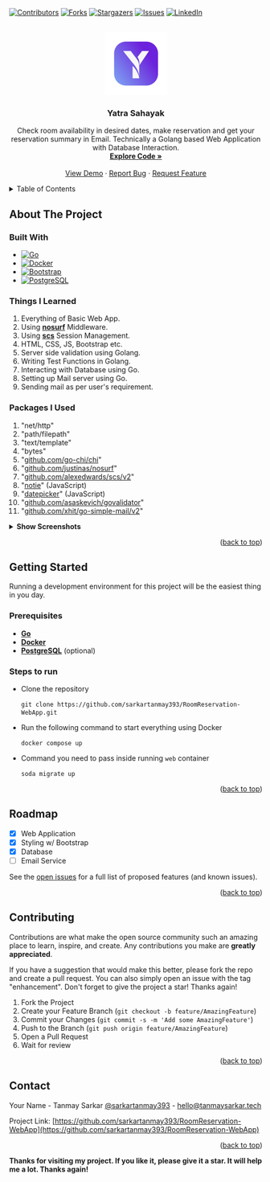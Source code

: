 [![Contributors][contributors-shield]][contributors-url]
[![Forks][forks-shield]][forks-url]
[![Stargazers][stars-shield]][stars-url]
[![Issues][issues-shield]][issues-url]
[![LinkedIn][linkedin-shield]][linkedin-url]

<!-- PROJECT LOGO -->
<br />
<div align="center">
  <a href="https://github.com/sarkartanmay393/RoomReservation-WebApp">
    <img src="static/readme/logo.png" alt="Logo" width="125" height="125">
  </a>

<h3 align="center">Yatra Sahayak</h3>

  <p align="center">
    Check room availability in desired dates, make reservation and get your reservation summary in Email. Technically a Golang based Web Application with Database Interaction.
    <br />
    <a href="https://github.com/sarkartanmay393/RoomReservation-WebApp"><strong>Explore Code »</strong></a>
    <br />
    <br />
    <a href="http://yatra.eastasia.cloudapp.azure.com/">View Demo</a>
    ·
    <a href="https://github.com/sarkartanmay393/RoomReservation-WebApp/issues">Report Bug</a>
    ·
    <a href="https://github.com/sarkartanmay393/RoomReservation-WebApp/issues">Request Feature</a>
  </p>
</div>

<!-- TABLE OF CONTENTS -->
<details>
  <summary>Table of Contents</summary>
  <ol>
    <li>
      <a href="#about-the-project">About The Project</a>
      <ul>
        <li><a href="#built-with">Built With</a></li>
      </ul>
      <ul>
        <li><a href="#things-i-learned">Things I Learned</a></li>
      </ul>
      <ul>
        <li><a href="#packages-i-used">Packages I Used</a></li>
      </ul>
      <ul>
        <li><a href="#built-with">Screenshots</a></li>
      </ul>
    </li>
    <li>
      <a href="#getting-started">Getting Started</a>
      <ul>
        <li><a href="#prerequisites">Prerequisites</a></li>
        <li><a href="#steps-to-run">Steps to run</a></li>
      </ul>
    </li>
    <li><a href="#roadmap">Roadmap</a></li>
    <li><a href="#contributing">Contributing</a></li>
    <li><a href="#contact">Contact</a></li>
  </ol>
</details>

<!-- ABOUT THE PROJECT -->
## About The Project

### Built With
* [![Go][Go.dev]][Go-url]
* [![Docker][Docker.com]][Docker-url]
* [![Bootstrap][Bootstrap.com]][Bootstrap-url]
* [![PostgreSQL][PostgreSQL.com]][PostgreSQL-url]


### Things I Learned
1. Everything of Basic Web App.
2. Using [**nosurf**](https://github.com/justinas/nosurf) Middleware.
3. Using [**scs**](https://github.com/alexedwards/scs) Session Management.
4. HTML, CSS, JS, Bootstrap etc.
5. Server side validation using Golang.
6. Writing Test Functions in Golang.
7. Interacting with Database using Go.
8. Setting up Mail server using Go.
9. Sending mail as per user's requirement.


### Packages I Used
1. "net/http"
2. "path/filepath"
3. "text/template"
4. "bytes"
5. "[github.com/go-chi/chi](https://github.com/go-chi/chi)"
6. "[github.com/justinas/nosurf](https://github.com/justinas/nosurf)"
7. "[github.com/alexedwards/scs/v2](https://github.com/alexedwards/scs/v2)"
8. "[notie](https://github.com/jaredreich/notie)" (JavaScript)
9. "[datepicker](https://github.com/mymth/vanillajs-datepicker)"  (JavaScript)
10. "[github.com/asaskevich/govalidator](https://github.com/asaskevich/govalidator)"
11. "[github.com/xhit/go-simple-mail/v2](https://github.com/xhit/go-simple-mail/v2)"


<details>
   <summary><strong> Show Screenshots</strong> </summary>

<div style="text-align: center;"> <strong><i>Highland Room Outlook</i></strong></div>

![Hinghland Rooms](static/screenshots/highend-room-page.png "Highend Room Page")

<div style="text-align: center;"> <strong><i>Reservation Form Page</i></strong></div>

![](static/screenshots/reservation-form-page.png "Reservation Form Page")

<div style="text-align: center;"> <strong><i>Reservation Summary Page</i></strong></div>

![](static/screenshots/reservation-summary-page.png "Reservation Summary Page")

<div style="text-align: center;"> <strong><i>Reservation Email Outlook</i></strong></div>

![](web/email-template/email-outlook.png "Reservation Email Outlook")

</details>

<p align="right">(<a href="#readme-top">back to top</a>)</p>


<!-- GETTING STARTED -->
## Getting Started

Running a development environment for this project will be the easiest thing in you day.

### Prerequisites

* [**Go**](https://go.dev/dl/) 
* [**Docker**](https://www.docker.com)
* [**PostgreSQL**](https://www.postgresql.org/download/) (optional)

### Steps to run

- Clone the repository
  ```shell
  git clone https://github.com/sarkartanmay393/RoomReservation-WebApp.git
  ```
- Run the following command to start everything using Docker
  ```shell
  docker compose up
  ```
- Command you need to pass inside running `web` container
  ```shell
  soda migrate up
  ```

<p align="right">(<a href="#readme-top">back to top</a>)</p>

<!-- ROADMAP -->
## Roadmap

* [x] Web Application
* [x] Styling w/ Bootstrap
* [x] Database
* [ ] Email Service

See the [open issues](https://github.com/sarkartanmay393/RoomReservation-WebApp/issues) for a full list of proposed features (and known issues).

<p align="right">(<a href="#readme-top">back to top</a>)</p>

<!-- CONTRIBUTING -->
## Contributing

Contributions are what make the open source community such an amazing place to learn, inspire, and create. Any contributions you make are **greatly appreciated**.

If you have a suggestion that would make this better, please fork the repo and create a pull request. You can also simply open an issue with the tag "enhancement".
Don't forget to give the project a star! Thanks again!

1. Fork the Project
2. Create your Feature Branch (`git checkout -b feature/AmazingFeature`)
3. Commit your Changes (`git commit -s -m 'Add some AmazingFeature'`)
4. Push to the Branch (`git push origin feature/AmazingFeature`)
5. Open a Pull Request
6. Wait for review

<p align="right">(<a href="#readme-top">back to top</a>)</p>

<!-- CONTACT -->
## Contact

Your Name - Tanmay Sarkar [@sarkartanmay393](https://twitter.com/sarkartanmay393) - [hello@tanmaysarkar.tech](mailto:hello@tanmaysarkar.tech)

Project Link: [https://github.com/sarkartanmay393/RoomReservation-WebApp](https://github.com/sarkartanmay393/RoomReservation-WebApp)

<p align="right">(<a href="#readme-top">back to top</a>)</p>


**Thanks for visiting my project. If you like it, please give it a star. It will help me a lot. Thanks again!**

<!-- MARKDOWN LINKS & IMAGES -->
<!-- https://www.markdownguide.org/basic-syntax/#reference-style-links -->
[contributors-shield]: https://img.shields.io/github/contributors/sarkartanmay393/RoomReservation-WebApp.svg?style=for-the-badge
[contributors-url]: https://github.com/sarkartanmay393/RoomReservation-WebApp/graphs/contributors
[forks-shield]: https://img.shields.io/github/forks/sarkartanmay393/RoomReservation-WebApp.svg?style=for-the-badge
[forks-url]: https://github.com/sarkartanmay393/RoomReservation-WebApp/network/members
[stars-shield]: https://img.shields.io/github/stars/sarkartanmay393/RoomReservation-WebApp.svg?style=for-the-badge
[stars-url]: https://github.com/sarkartanmay393/RoomReservation-WebApp/stargazers
[issues-shield]: https://img.shields.io/github/issues/sarkartanmay393/RoomReservation-WebApp.svg?style=for-the-badge
[issues-url]: https://github.com/sarkartanmay393/RoomReservation-WebApp/issues
[linkedin-shield]: https://img.shields.io/badge/-LinkedIn-black.svg?style=for-the-badge&logo=linkedin&colorB=555
[linkedin-url]: https://linkedin.com/in/tanmaysrkr
[Go.dev]: https://img.shields.io/badge/Go-027d9c?style=for-the-badge&logo=go&logoColor=white    
[Go-url]: https://go.dev/
[Docker.com]: https://img.shields.io/badge/Docker-2496ed?style=for-the-badge&logo=docker&logoColor=white
[Docker-url]: https://www.docker.com/
[PostgreSQL.com]: https://img.shields.io/badge/PostgreSQL-4169e1?style=for-the-badge&logo=postgresql&logoColor=white
[PostgreSQL-url]: https://www.postgresql.org/
[Bootstrap.com]: https://img.shields.io/badge/Bootstrap-563D7C?style=for-the-badge&logo=bootstrap&logoColor=white
[Bootstrap-url]: https://getbootstrap.com


